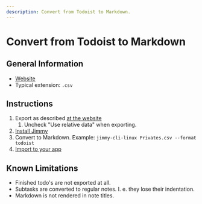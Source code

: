 ```yaml
---
description: Convert from Todoist to Markdown.
---
```


# Convert from Todoist to Markdown

## General Information

- [Website](https://todoist.com/)
- Typical extension: `.csv`

## Instructions

1. Export as described [at the website](https://todoist.com/de/help/articles/introduction-to-backups-ywaJeQbN)
    1. Uncheck "Use relative data" when exporting.
2. [Install Jimmy](../index.md#installation)
3. Convert to Markdown. Example: `jimmy-cli-linux Privates.csv --format todoist`
4. [Import to your app](../import_instructions.md)

## Known Limitations

- Finished todo's are not exported at all.
- Subtasks are converted to regular notes. I. e. they lose their indentation.
- Markdown is not rendered in note titles.
